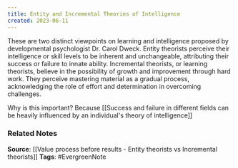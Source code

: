 ```yaml
---
title: Entity and Incremental Theories of Intelligence
created: 2023-06-11
---
```


These are two distinct viewpoints on learning and intelligence proposed by developmental psychologist Dr. Carol Dweck. Entity theorists perceive their intelligence or skill levels to be inherent and unchangeable, attributing their success or failure to innate ability. Incremental theorists, or learning theorists, believe in the possibility of growth and improvement through hard work. They perceive mastering material as a gradual process, acknowledging the role of effort and determination in overcoming challenges.

Why is this important? Because [[Success and failure in different fields can be heavily influenced by an individual's theory of intelligence]]

### Related Notes
**Source**: [[Value process before results - Entity theorists vs Incremental theorists]]
**Tags**: #EvergreenNote
